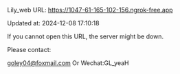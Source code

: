 Lily_web URL: https://1047-61-165-102-156.ngrok-free.app

Updated at: 2024-12-08 17:10:18

If you cannot open this URL, the server might be down.

Please contact: 

goley04@foxmail.com Or Wechat:GL_yeaH
